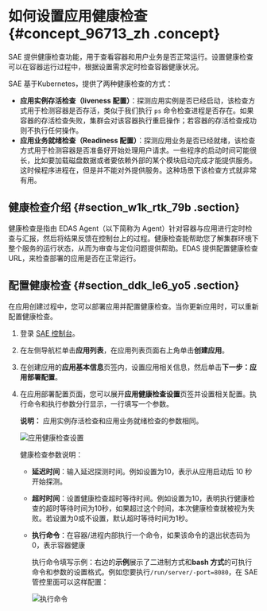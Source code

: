 # 如何设置应用健康检查 {#concept_96713_zh .concept}

SAE 提供健康检查功能，用于查看容器和用户业务是否正常运行。设置健康检查可以在容器运行过程中，根据设置需求定时检查容器健康状况。

SAE 基于Kubernetes，提供了两种健康检查的方式：

-   **应用实例存活检查（liveness 配置）**：探测应用实例是否已经启动，该检查方式用于检测容器是否存活，类似于我们执行 `ps` 命令检查进程是否存在。如果容器的存活检查失败，集群会对该容器执行重启操作；若容器的存活检查成功则不执行任何操作。
-   **应用业务就绪检查（Readiness 配置）**：探测应用业务是否已经就绪，该检查方式用于检测容器是否准备好开始处理用户请求。一些程序的启动时间可能很长，比如要加载磁盘数据或者要依赖外部的某个模块启动完成才能提供服务。这时候程序进程在，但是并不能对外提供服务。这种场景下该检查方式就非常有用。

## 健康检查介绍 {#section_w1k_rtk_79b .section}

健康检查是指由 EDAS Agent（以下简称为 Agent）针对容器与应用进行定时检查与汇报，然后将结果反馈在控制台上的过程。健康检查能帮助您了解集群环境下整个服务的运行状态，从而为审查与定位问题提供帮助。EDAS 提供配置健康检查 URL，来检查部署的应用是否在正常运行。

## 配置健康检查 {#section_ddk_le6_yo5 .section}

在应用创建过程中，您可以部署应用并配置健康检查。当你更新应用时，可以重新配置健康检查。

1.  登录 [SAE 控制台](https://sae.console.aliyun.com)。
2.  在左侧导航栏单击**应用列表**，在应用列表页面右上角单击**创建应用**。
3.  在创建应用的**应用基本信息**页签内，设置应用相关信息，然后单击**下一步：应用部署配置**。
4.  在应用部署配置页面，您可以展开**应用健康检查设置**页签并设置相关配置。执行命令和执行参数分行显示，一行填写一个参数。

    **说明：** 应用实例存活检查和应用业务就绪检查的参数相同。

    ![应用健康检查设置](http://aliware-images.oss-cn-hangzhou.aliyuncs.com/edas/Severless/how%20to%20set%20health%20check.png)

    健康检查参数说明：

    -   **延迟时间**：输入延迟探测时间。例如设置为10，表示从应用启动后 10 秒开始探测。
    -   **超时时间**：设置健康检查超时等待时间。例如设置为10，表明执行健康检查的超时等待时间为10秒，如果超过这个时间，本次健康检查就被视为失败。若设置为0或不设置，默认超时等待时间为1秒。
    -   **执行命令**：在容器/进程内部执行一个命令，如果该命令的退出状态码为0，表示容器健康

        执行命令填写示例：右边的**示例**展示了二进制方式和**bash 方式**的可执行命令和参数的设置格式。例如您要执行`/run/server/-port=8080`，在 SAE 管控里面可以这样配置：

        ![执行命令](http://aliware-images.oss-cn-hangzhou.aliyuncs.com/edas/Severless/health%20check%20command%20example.png)


